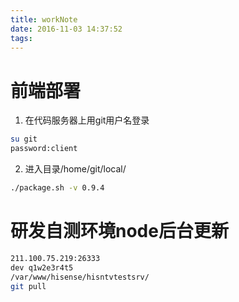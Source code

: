 ```yaml
---
title: workNote
date: 2016-11-03 14:37:52
tags:
---
```


# 前端部署
1. 在代码服务器上用git用户名登录
```bash
su git
password:client
```
2. 进入目录/home/git/local/
```bash
./package.sh -v 0.9.4
```
# 研发自测环境node后台更新
```bash
211.100.75.219:26333
dev q1w2e3r4t5
/var/www/hisense/hisntvtestsrv/
git pull
```